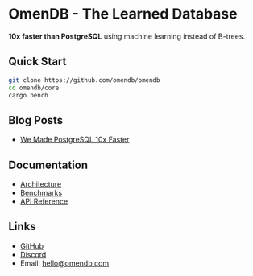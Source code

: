 # OmenDB - The Learned Database

**10x faster than PostgreSQL** using machine learning instead of B-trees.

## Quick Start

```bash
git clone https://github.com/omendb/omendb
cd omendb/core
cargo bench
```

## Blog Posts
- [We Made PostgreSQL 10x Faster](blog/posts/001-making-postgres-10x-faster.md)

## Documentation
- [Architecture](docs/architecture.md)
- [Benchmarks](docs/benchmarks.md)
- [API Reference](docs/api.md)

## Links
- [GitHub](https://github.com/omendb/omendb)
- [Discord](https://discord.gg/omendb)
- Email: hello@omendb.com
